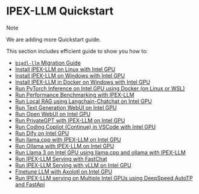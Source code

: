 # IPEX-LLM Quickstart

> [!NOTE]
> We are adding more Quickstart guide.

This section includes efficient guide to show you how to:

- [`bigdl-llm` Migration Guide](./bigdl_llm_migration.md)
- [Install IPEX-LLM on Linux with Intel GPU](./install_linux_gpu.md)
- [Install IPEX-LLM on Windows with Intel GPU](./install_windows_gpu.md)
- [Install IPEX-LLM in Docker on Windows with Intel GPU](./docker_windows_gpu.md)
- [Run PyTorch Inference on Intel GPU using Docker (on Linux or WSL)](./docker_benchmark_quickstart.md)
- [Run Performance Benchmarking with IPEX-LLM](./benchmark_quickstart.md)
- [Run Local RAG using Langchain-Chatchat on Intel GPU](./chatchat_quickstart.md)
- [Run Text Generation WebUI on Intel GPU](./webui_quickstart.md)
- [Run Open WebUI on Intel GPU](./open_webui_with_ollama_quickstart.md)
- [Run PrivateGPT with IPEX-LLM on Intel GPU](./privateGPT_quickstart.md)
- [Run Coding Copilot (Continue) in VSCode with Intel GPU](./continue_quickstart.md)
- [Run Dify on Intel GPU](./dify_quickstart.md)
- [Run llama.cpp with IPEX-LLM on Intel GPU](./llama_cpp_quickstart.md)
- [Run Ollama with IPEX-LLM on Intel GPU](./ollama_quickstart.md)
- [Run Llama 3 on Intel GPU using llama.cpp and ollama with IPEX-LLM](./llama3_llamacpp_ollama_quickstart.md)
- [Run IPEX-LLM Serving with FastChat](./fastchat_quickstart.md)
- [Run IPEX-LLM Serving with vLLM on Intel GPU](./vLLM_quickstart.md)
- [Finetune LLM with Axolotl on Intel GPU](./axolotl_quickstart.md)
- [Run IPEX-LLM serving on Multiple Intel GPUs using DeepSpeed AutoTP and FastApi](./deepspeed_autotp_fastapi_quickstart.md)
